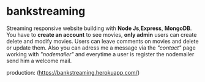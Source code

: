 # bankstreaming



Streaming responsive website building with **Node Js**,**Express**, **MongoDB**. You have to **create an account** to see movies, **only admin** users can create delete and modify movies. Users can leave comments on movies and delete or update them. 
Also you can adress me a message via the *"contact"* page working with *"nodemailer"* and everytime a user is register the nodemailer send him a welcome mail. 

production: (https://bankstreaming.herokuapp.com/)
